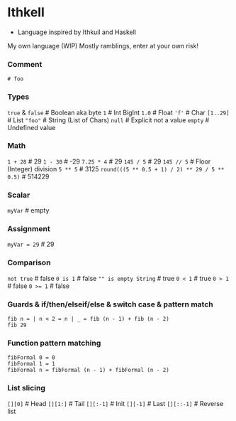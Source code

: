 # Ithkell

- Language inspired by Ithkuil and Haskell

My own language (WIP)
Mostly ramblings, enter at your own risk!

### Comment
`# foo`

### Types
`true` & `false` # Boolean aka byte
`1` # Int BigInt
`1.0` # Float
`'f'` # Char
`[1..29]` # List
`"foo"` # String (List of Chars)
`null` # Explicit not a value
`empty` # Undefined value

### Math
`1 + 28` # 29
`1 - 30` # -29
`7.25 * 4` # 29
`145 / 5` # 29
`145 // 5` # Floor (Integer) division
`5 ** 5` # 3125
`round(((5 ** 0.5 + 1) / 2) ** 29 / 5 ** 0.5)` # 514229

### Scalar
`myVar` # empty

### Assignment
`myVar = 29` # 29

### Comparison
`not true` # false
`0 is 1` # false
`"" is empty String` # true
`0 < 1` # true
`0 > 1` # false
`0 >= 1` # false

### Guards & if/then/elseif/else & switch case & pattern match

```
fib n = | n < 2 = n | _ = fib (n - 1) + fib (n - 2)
fib 29
```

### Function pattern matching

```
fibFormal 0 = 0
fibFormal 1 = 1
fibFormal n = fibFormal (n - 1) + fibFormal (n - 2)
```

### List slicing
`[][0]` # Head
`[][1:]` # Tail
`[][:-1]` # Init
`[][-1]` # Last
`[][::-1]` # Reverse list
